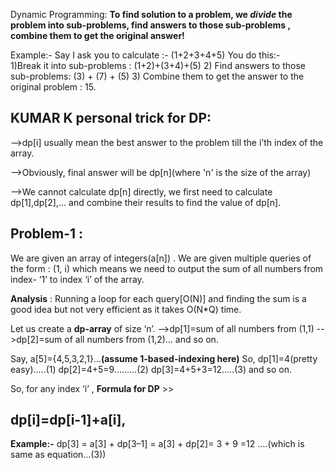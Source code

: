 Dynamic Programming:
**To find solution to a problem, we _divide_ the problem into sub-problems, find answers to those sub-problems , combine them to get the original answer!**

Example:- Say I ask you to calculate :- (1+2+3+4+5) You do this:-   
1)Break it into sub-problems : (1+2)+(3+4)+(5)
2) Find answers to those sub-problems: (3) + (7) + (5) 
3) Combine them to get the answer to the original problem : 15.



## KUMAR K personal trick for DP:
-->dp[i] usually mean the best answer to the problem till the i’th index of the array.

-->Obviously, final answer will be dp[n](where 'n' is the size of the array)

-->We cannot calculate dp[n] directly, we first need to calculate dp[1],dp[2],… and combine their results to find the value of dp[n].


## Problem-1 :
 We are given an array of integers(a[n]) . We are given multiple queries of the form : (1, i) which means we need to output the sum of all numbers from index- ‘1’ to index ‘i’ of the array.

**Analysis** : Running a loop for each query[O(N)] and finding the sum is a good idea but not very efficient as it takes O(N*Q) time.


Let us create a **dp-array** of size ‘n’.
-->dp[1]=sum of all numbers from (1,1)
-->dp[2]=sum of all numbers from (1,2)…
and so on.


Say, a[5]={4,5,3,2,1}…**(assume 1-based-indexing here)** So, dp[1]=4(pretty easy)…..(1)
dp[2]=4+5=9………(2)
dp[3]=4+5+3=12…..(3) and so on.

So, for any index ‘i’ ,
**Formula for DP** >>

## dp[i]=dp[i-1]+a[i],
**Example:-**
dp[3] = a[3] + dp[3–1] = a[3] + dp[2]= 3 + 9 =12 ….(which is same as equation…(3))